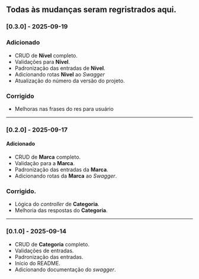 ## Todas às mudanças seram regristrados aqui.

### [0.3.0] - 2025-09-19
### Adicionado
- CRUD de **Nível** completo.
- Validações para **Nível**.
- Padronização das entradas de **Nível**.
- Adicionando rotas **Nivel** ao _Swagger_
- Atualização do número da versão do projeto.

### Corrigido
- Melhoras nas frases do res para usuário
  
---
### [0.2.0] - 2025-09-17
#### Adicionado
- CRUD de **Marca** completo.
- Validação para a **Marca**.
- Padronização das entradas da **Marca**.
- Adicionando rotas da **Marca** ao _Swagger_.

### Corrigido.
- Lógica do _controller_ de **Categoria**.
- Melhoria das respostas do **Categoria**.


---
### [0.1.0] - 2025-09-14
- CRUD de **Categoria** completo.
- Validações de entradas.
- Padronização das entradas.
- Início do README.
- Adicionando documentação do _swagger_.

